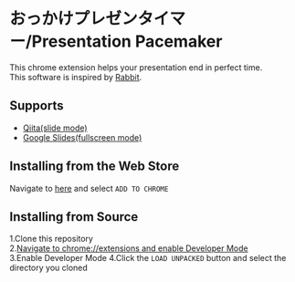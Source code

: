 # おっかけプレゼンタイマー/Presentation Pacemaker

This chrome extension helps your presentation end in perfect time.  
This software is inspired by [Rabbit](https://github.com/rabbit-shocker/rabbit).

## Supports
- [Qiita(slide mode)](https://qiita.com/Qiita/items/4ff5873776992f0511d6)
- [Google Slides(fullscreen mode)](https://www.google.com/intl/en_US/slides/about/)

## Installing from the Web Store
Navigate to [here](https://chrome.google.com/webstore/detail/presentation-pacemaker/aeejfbfmmahlmbgllbdobndmjhkgkgpb) and select `ADD TO CHROME`

## Installing from Source
1.Clone this repository  
2.[Navigate to chrome://extensions and enable Developer Mode](https://developer.chrome.com/extensions/getstarted)  
3.Enable Developer Mode
4.Click the `LOAD UNPACKED` button and select the directory you cloned

